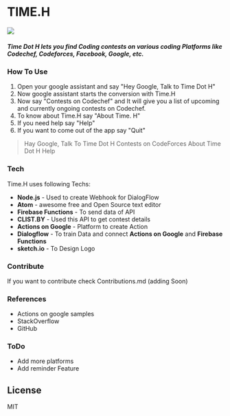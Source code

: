 # TIME.H

![](https://firebasestorage.googleapis.com/v0/b/timedoth.appspot.com/o/LOGO.png?alt=media&token=e1d04e80-93cc-4bbb-8512-57a0f56146cc
)

##### Time Dot H lets you find Coding contests on various coding Platforms like Codechef, Codeforces, Facebook, Google, etc.



### How To Use
1. Open your google assistant and say "Hey Google, Talk to Time Dot H"
2. Now google assistant starts the conversion with Time.H
3. Now say "Contests on Codechef" and It will give you a list of upcoming and currently ongoing contests on Codechef.
4. To know about Time.H say "About Time. H"
5. If you need help say "Help"
6. If you want to come out of the app say "Quit"




> Hay Google, Talk To Time Dot H
> Contests on CodeForces
> About Time Dot H
> Help

### Tech

Time.H uses following Techs:

* **Node.js** - Used to create Webhook for DialogFlow
* **Atom** - awesome free and Open Source text editor
* **Firebase Functions** - To send data of API
* **CLIST.BY** - Used this API to get contest details
* **Actions on Google** - Platform to create Action
* **Dialogflow** - To train Data and connect **Actions on Google** and **Firebase Functions**
* **sketch.io** - To Design Logo


### Contribute
If you want to contribute check Contributions.md (adding Soon)

### References
- Actions on google samples
- StackOverflow
- GitHub

### ToDo

 - Add more platforms
 - Add reminder Feature

License
----

MIT
